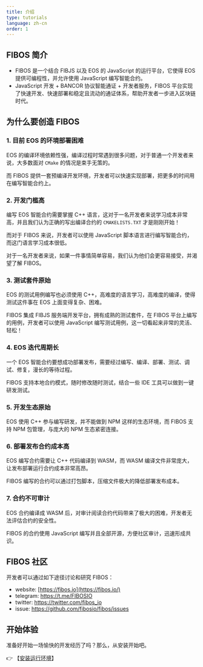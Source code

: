 ```yaml
---
title: 介绍
type: tutorials
language: zh-cn
order: 1
---
```


## FIBOS 简介

- FIBOS 是一个结合 FIBJS 以及 EOS 的 JavaScript 的运行平台，它使得 EOS 提供可编程性，并允许使用 JavaScript 编写智能合约。
- JavaScript 开发 + BANCOR 协议智能通证 + 开发者服务，FIBOS 平台实现了快速开发、快速部署和稳定且流动的通证体系，帮助开发者一步进入区块链时代。

## 为什么要创造 FIBOS

### 1. 目前 EOS 的环境部署困难

EOS 的编译环境依赖性强，编译过程时常遇到很多问题，对于普通一个开发者来说，大多数面对 `CMake` 的情况是束手无策的。

而 FIBOS 提供一套预编译开发环境，开发者可以快速实现部署，把更多的时间用在编写智能合约上。

### 2. 开发门槛高

编写 EOS 智能合约需要掌握 C++ 语言，这对于一名开发者来说学习成本非常高，并且我们认为正确的写出编译合约的 `CMAKELISTS.TXT` 才是刚刚开始！

而对于 FIBOS 来说，开发者可以使用 JavaScript 脚本语言进行编写智能合约，而这门语言学习成本很低。

对于一名开发者来说，如果一件事情简单容易，我们认为他们会更容易接受，并渴望了解 FIBOS。

### 3. 测试套件原始

EOS 的测试用例编写也必须使用 C++，高难度的语言学习，高难度的编译，使得测试这件事在 EOS 上面变得复杂、困难。

FIBOS 集成 FIBJS 服务端开发平台，拥有成熟的测试套件，在 FIBOS 平台上编写的用例，开发者可以使用 JavaScript 编写测试用例，这一切看起来非常的灵活、轻松！

### 4. EOS 迭代周期长

一个 EOS 智能合约要想成功部署发布，需要经过编写、编译、部署、测试、调试、修复，漫长的等待过程。

FIBOS 支持本地合约模式，随时修改随时测试，结合一些 IDE 工具可以做到一键研发测试。

### 5. 开发生态原始

EOS 使用 C++ 参与编写研发，并不能做到 NPM 这样的生态环境，而 FIBOS 支持 NPM 包管理，与庞大的 NPM 生态紧密连接。

### 6. 部署发布合约成本高

EOS 编写合约需要让 C++ 代码编译到 WASM，而 WASM 编译文件非常庞大，让发布部署运行合约成本非常高昂。

FIBOS 编写的合约可以通过打包脚本，压缩文件极大的降低部署发布成本。

### 7. 合约不可审计

EOS 合约编译成 WASM 后，对审计阅读合约代码带来了极大的困难，开发者无法评估合约的安全性。

FIBOS 的合约使用 JavaScript 编写并且全部开源，方便社区审计，迅速形成共识。

## FIBOS 社区

开发者可以通过如下途径讨论和研究 FIBOS：

- website: [https://fibos.io](https://fibos.io/)
- telegram: <https://t.me/FIBOSIO>
- twitter: <https://twitter.com/fibos_io>
- issue: <https://github.com/fibosio/fibos/issues>

## 开始体验

准备好开始一场愉快的开发经历了吗？那么，从安装开始吧。

👉 【[安装运行环境](./installation.html)】
